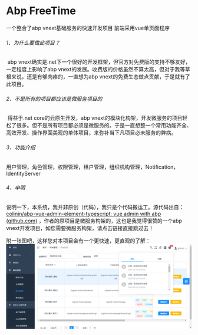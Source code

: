 # Abp FreeTime
一个整合了abp vnext基础服务的快速开发项目
前端采用vue单页面程序



######  1、为什么要做此项目？

​		abp vnext确实是.net下一个很好的开发框架，但官方对免费版的支持不够友好，一定程度上影响了abp vnext的发展。收费版的价格虽然不算太高，但对于我等草根来说，还是有够肉疼的，一直想为abp vnext的免费生态做点贡献，于是就有了此项目。



###### 2、不是所有的项目都应该是微服务项目的

​		得益于.net core的云原生开发，abp vnext的模块化构架，开发微服务的项目轻松了很多。但不是所有项目都必须是微服务的。于是一直想整一个常用功能齐全、高效开发、操作界面美观的单体项目，来弥补当下凡项目必未服务的弊病。



###### 3、功能介绍

​		用户管理，角色管理，权限管理，租户管理，组织机构管理，Notification，IdentityServer



###### 4、申明

​		说明一下，本系统，我并非原创（代码），我只是个代码搬运工。源代码出自： [colinin/abp-vue-admin-element-typescript: vue admin with abp (github.com)](https://github.com/colinin/abp-vue-admin-element-typescript) ，作者的原项目是微服务构架的，这也是我觉得很赞的一个abp vnext开发项目，如您需要微服务构架，请点击链接直接跳过去！



附一张图吧，这样您对本项目会有一个更快速，更直观的了解：
![消息通知](./vue-admin/images/im-notifications.png)

